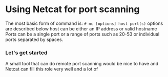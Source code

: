 # Using Netcat for port scanning
The most basic form of command is:
`# nc [options] host port(s)`
options are described below
host can be either an IP address or valid hostname
Ports can be a single port or a range of ports such as 20-53 or individual ports separated by spaces.

### Let's get started
A small tool that can do remote port scanning would be nice to have and Netcat can fill this role very well and a lot of
<!--stackedit_data:
eyJoaXN0b3J5IjpbMTUxMTQ1MTY2Nl19
-->